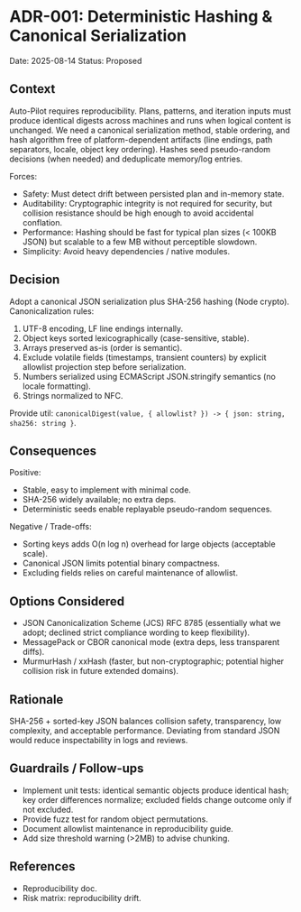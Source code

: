 # ADR-001: Deterministic Hashing & Canonical Serialization
Date: 2025-08-14
Status: Proposed

## Context
Auto-Pilot requires reproducibility. Plans, patterns, and iteration inputs must produce identical digests across machines and runs when logical content is unchanged. We need a canonical serialization method, stable ordering, and hash algorithm free of platform-dependent artifacts (line endings, path separators, locale, object key ordering). Hashes seed pseudo-random decisions (when needed) and deduplicate memory/log entries.

Forces:
- Safety: Must detect drift between persisted plan and in-memory state.
- Auditability: Cryptographic integrity is not required for security, but collision resistance should be high enough to avoid accidental conflation.
- Performance: Hashing should be fast for typical plan sizes (< 100KB JSON) but scalable to a few MB without perceptible slowdown.
- Simplicity: Avoid heavy dependencies / native modules.

## Decision
Adopt a canonical JSON serialization plus SHA-256 hashing (Node crypto). Canonicalization rules:
1. UTF-8 encoding, LF line endings internally.
2. Object keys sorted lexicographically (case-sensitive, stable).
3. Arrays preserved as-is (order is semantic).
4. Exclude volatile fields (timestamps, transient counters) by explicit allowlist projection step before serialization.
5. Numbers serialized using ECMAScript JSON.stringify semantics (no locale formatting).
6. Strings normalized to NFC.

Provide util: `canonicalDigest(value, { allowlist? }) -> { json: string, sha256: string }`.

## Consequences
Positive:
- Stable, easy to implement with minimal code.
- SHA-256 widely available; no extra deps.
- Deterministic seeds enable replayable pseudo-random sequences.

Negative / Trade-offs:
- Sorting keys adds O(n log n) overhead for large objects (acceptable scale).
- Canonical JSON limits potential binary compactness.
- Excluding fields relies on careful maintenance of allowlist.

## Options Considered
- JSON Canonicalization Scheme (JCS) RFC 8785 (essentially what we adopt; declined strict compliance wording to keep flexibility).
- MessagePack or CBOR canonical mode (extra deps, less transparent diffs).
- MurmurHash / xxHash (faster, but non-cryptographic; potential higher collision risk in future extended domains).

## Rationale
SHA-256 + sorted-key JSON balances collision safety, transparency, low complexity, and acceptable performance. Deviating from standard JSON would reduce inspectability in logs and reviews.

## Guardrails / Follow-ups
- Implement unit tests: identical semantic objects produce identical hash; key order differences normalize; excluded fields change outcome only if not excluded.
- Provide fuzz test for random object permutations.
- Document allowlist maintenance in reproducibility guide.
- Add size threshold warning (>2MB) to advise chunking.

## References
- Reproducibility doc.
- Risk matrix: reproducibility drift.

